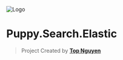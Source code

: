 ﻿![Logo](favicon.ico)
# Puppy.Search.Elastic
> Project Created by [**Top Nguyen**](http://topnguyen.net)